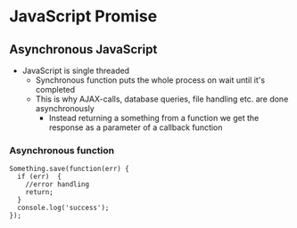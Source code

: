 # JavaScript Promise
## Asynchronous JavaScript
  * JavaScript is single threaded
    * Synchronous function puts the whole process on wait until it's completed
    * This is why AJAX-calls, database queries, file handling etc. are done asynchronously
      * Instead returning a something from a function we get the response as a parameter of a callback function
      
### Asynchronous function
```
Something.save(function(err) {  
  if (err)  {
    //error handling
    return;
  }
  console.log('success');
});
```
